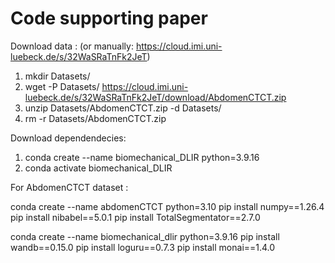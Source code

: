 # Code supporting paper

Download data : (or manually: https://cloud.imi.uni-luebeck.de/s/32WaSRaTnFk2JeT)
1) mkdir Datasets/
2) wget -P Datasets/ https://cloud.imi.uni-luebeck.de/s/32WaSRaTnFk2JeT/download/AbdomenCTCT.zip
2) unzip Datasets/AbdomenCTCT.zip -d Datasets/
3) rm -r Datasets/AbdomenCTCT.zip

Download dependendecies:
1) conda create --name biomechanical_DLIR python=3.9.16
2) conda activate biomechanical_DLIR


For AbdomenCTCT dataset :
<!-- Download dependendecies: -->

conda create --name abdomenCTCT python=3.10
pip install numpy==1.26.4
pip install nibabel==5.0.1
pip install TotalSegmentator==2.7.0

conda create --name biomechanical_dlir python=3.9.16
pip install wandb==0.15.0
pip install loguru==0.7.3
pip install monai==1.4.0